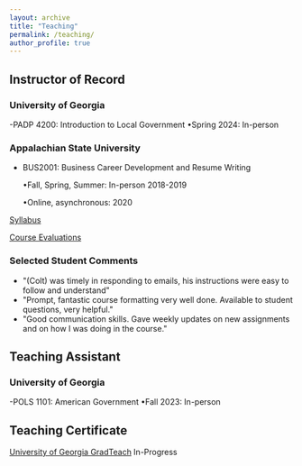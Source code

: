 ```yaml
---
layout: archive
title: "Teaching"
permalink: /teaching/
author_profile: true
---
```



## Instructor of Record

### University of Georgia
-PADP 4200: Introduction to Local Government
  •Spring 2024: In-person

### Appalachian State University 
- BUS2001: Business Career Development and Resume Writing 

  •Fall, Spring, Summer: In-person 2018-2019   
  
  •Online, asynchronous: 2020 

[Syllabus](/files/BUS2001Syllabus.pdf)

[Course Evaluations](/files/evaluation.pdf)

### Selected Student Comments

- "(Colt) was timely in responding to emails, his instructions were easy to follow and understand"
- "Prompt, fantastic course formatting very well done. Available to student questions, very helpful."
- "Good communication skills. Gave weekly updates on new assignments and on how I was doing in the course."

## Teaching Assistant
### University of Georgia
-POLS 1101: American Government
  •Fall 2023: In-person

## Teaching Certificate

[University of Georgia GradTeach](https://www.ctl.uga.edu/grad-student/programs/certificate/) In-Progress




